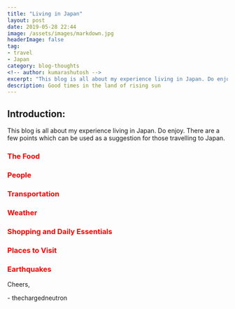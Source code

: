 ```yaml
---
title: "Living in Japan"
layout: post
date: 2019-05-28 22:44
image: /assets/images/markdown.jpg
headerImage: false
tag:
- travel
- Japan
category: blog-thoughts
<!-- author: kumarashutosh -->
excerpt: "This blog is all about my experience living in Japan. Do enjoy. There are a few points which can be used as a suggestion for those travelling to Japan."
description: Good times in the land of rising sun
---
```


## Introduction:

This blog is all about my experience living in Japan. Do enjoy. There are a few points which can be used as a suggestion for those travelling to Japan.


### <span style="color:red"> The Food </span>
### <span style="color:red"> People </span>
### <span style="color:red"> Transportation </span>
### <span style="color:red"> Weather </span>
### <span style="color:red"> Shopping and Daily Essentials </span>
### <span style="color:red"> Places to Visit </span>
### <span style="color:red"> Earthquakes </span>


Cheers,

\- thechargedneutron


